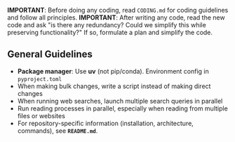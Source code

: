 **IMPORTANT**: Before doing any coding, read `CODING.md` for coding guidelines and follow all principles.
**IMPORTANT**: After writing any code, read the new code and ask "is there any redundancy? Could we simplify this while preserving functionality?" If so, formulate a plan and simplify the code.

## General Guidelines

- **Package manager**: Use **uv** (not pip/conda). Environment config in `pyproject.toml`
- When making bulk changes, write a script instead of making direct changes
- When running web searches, launch multiple search queries in parallel
- Run reading processes in parallel, especially when reading from multiple files or websites
- For repository-specific information (installation, architecture, commands), see **`README.md`**.
